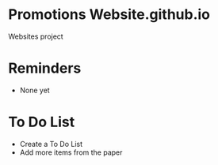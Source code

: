 # Promotions Website.github.io
Websites project

# Reminders
- None yet


# To Do List
- Create a To Do List
- Add more items from the paper


